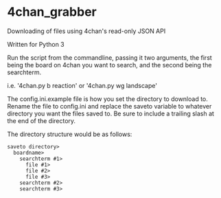 4chan_grabber
=============

Downloading of files using 4chan's read-only JSON API

Written for Python 3

Run the script from the commandline, passing it two arguments, the first being the board on 
4chan you want to search, and the second being the searchterm.

i.e. '4chan.py b reaction' or '4chan.py wg landscape'

The config.ini.example file is how you set the directory to download to. Rename the file to 
config.ini and replace the saveto variable to whatever directory you want the files saved to. 
Be sure to include a trailing slash at the end of the directory.

The directory structure would be as follows:

```
saveto directory>
  boardname>
    searchterm #1>
      file #1>
      file #2>
      file #3>
    searchterm #2>
    searchterm #3>
```
